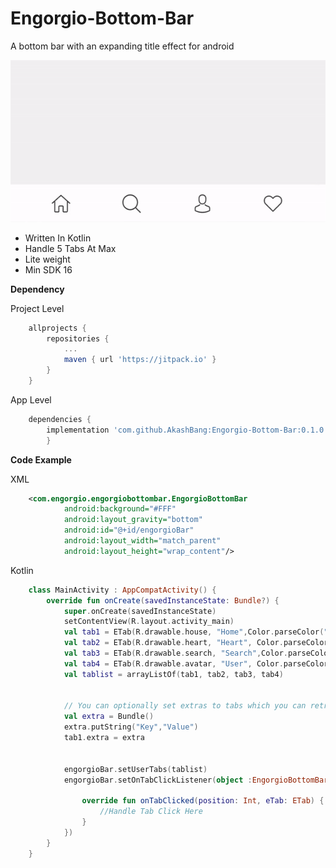 # Engorgio-Bottom-Bar
A bottom bar with an expanding title effect for android


![alt text](https://raw.githubusercontent.com/AkashBang/Engorgio-Bottom-Bar/master/images/demo_gif.gif)



- Written In Kotlin
- Handle 5 Tabs At Max
- Lite weight
- Min SDK 16




**Dependency**

Project Level
```gradle
	allprojects {
		repositories {
			...
			maven { url 'https://jitpack.io' }
		}
	}

```
App Level
```gradle
	dependencies {
		implementation 'com.github.AkashBang:Engorgio-Bottom-Bar:0.1.0'
		}

```
**Code Example**

XML
```xml
	<com.engorgio.engorgiobottombar.EngorgioBottomBar
            android:background="#FFF"
            android:layout_gravity="bottom"
            android:id="@+id/engorgioBar"
            android:layout_width="match_parent"
            android:layout_height="wrap_content"/>
```

Kotlin
```kotlin
	class MainActivity : AppCompatActivity() {
    	override fun onCreate(savedInstanceState: Bundle?) {
			super.onCreate(savedInstanceState)
			setContentView(R.layout.activity_main)
			val tab1 = ETab(R.drawable.house, "Home",Color.parseColor("#b69bfc"))
			val tab2 = ETab(R.drawable.heart, "Heart", Color.parseColor("#f963d1"))
			val tab3 = ETab(R.drawable.search, "Search",Color.parseColor("#fcbd4c"))
			val tab4 = ETab(R.drawable.avatar, "User", Color.parseColor("#4adcfd"))
			val tablist = arrayListOf(tab1, tab2, tab3, tab4)


			// You can optionally set extras to tabs which you can retrieve back on the tab clicked callback 
			val extra = Bundle()
			extra.putString("Key","Value")
			tab1.extra = extra


			engorgioBar.setUserTabs(tablist)
			engorgioBar.setOnTabClickListener(object :EngorgioBottomBar.OnTabClickListener{

				override fun onTabClicked(position: Int, eTab: ETab) {
					//Handle Tab Click Here
				}
			})
		}
	}
```

